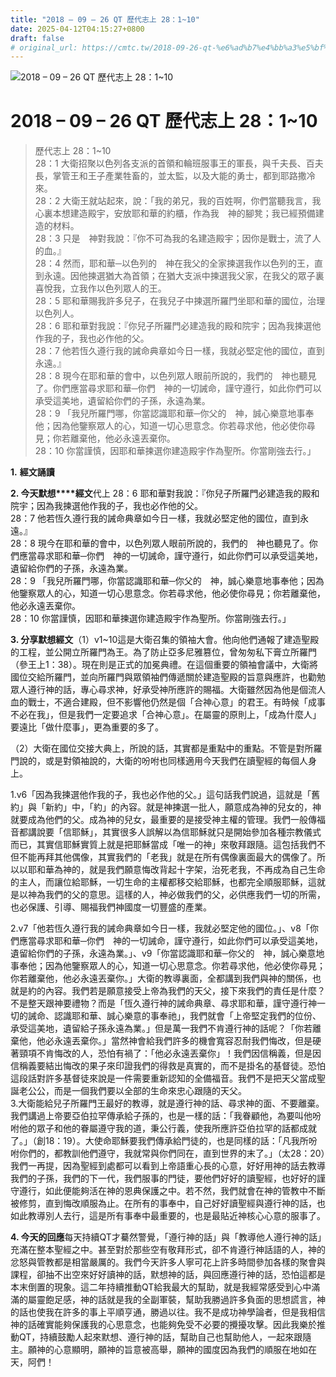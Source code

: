 ```yaml
---
title: "2018 – 09 – 26 QT 歷代志上 28：1~10"
date: 2025-04-12T04:15:27+0800
draft: false
# original_url: https://cmtc.tw/2018-09-26-qt-%e6%ad%b7%e4%bb%a3%e5%bf%97%e4%b8%8a-28%ef%bc%9a110
---
```


![2018 – 09 – 26 QT 歷代志上 28：1~10](/images/qt.jpg   "2018 – 09 – 26 QT 歷代志上 28：1~10")

# 2018 – 09 – 26 QT 歷代志上 28：1~10

> 歷代志上 28：1~10  
> 28：1 大衛招聚以色列各支派的首領和輪班服事王的軍長，與千夫長、百夫長，掌管王和王子產業牲畜的，並太監，以及大能的勇士，都到耶路撒冷來。  
> 28：2 大衛王就站起來，說：「我的弟兄，我的百姓啊，你們當聽我言，我心裏本想建造殿宇，安放耶和華的約櫃，作為我　神的腳凳；我已經預備建造的材料。  
> 28：3 只是　神對我說：『你不可為我的名建造殿宇；因你是戰士，流了人的血。』  
> 28：4 然而，耶和華─以色列的　神在我父的全家揀選我作以色列的王，直到永遠。因他揀選猶大為首領；在猶大支派中揀選我父家，在我父的眾子裏喜悅我，立我作以色列眾人的王。  
> 28：5 耶和華賜我許多兒子，在我兒子中揀選所羅門坐耶和華的國位，治理以色列人。  
> 28：6 耶和華對我說：『你兒子所羅門必建造我的殿和院宇；因為我揀選他作我的子，我也必作他的父。  
> 28：7 他若恆久遵行我的誡命典章如今日一樣，我就必堅定他的國位，直到永遠。』  
> 28：8 現今在耶和華的會中，以色列眾人眼前所說的，我們的　神也聽見了。你們應當尋求耶和華─你們　神的一切誡命，謹守遵行，如此你們可以承受這美地，遺留給你們的子孫，永遠為業。  
> 28：9 「我兒所羅門哪，你當認識耶和華─你父的　神，誠心樂意地事奉他；因為他鑒察眾人的心，知道一切心思意念。你若尋求他，他必使你尋見；你若離棄他，他必永遠丟棄你。  
> 28：10 你當謹慎，因耶和華揀選你建造殿宇作為聖所。你當剛強去行。」

**1.** **經文誦讀**

**2. 今天默想****經文**代上 28：6 耶和華對我說：『你兒子所羅門必建造我的殿和院宇；因為我揀選他作我的子，我也必作他的父。  
28：7 他若恆久遵行我的誡命典章如今日一樣，我就必堅定他的國位，直到永遠。』  
28：8 現今在耶和華的會中，以色列眾人眼前所說的，我們的　神也聽見了。你們應當尋求耶和華─你們　神的一切誡命，謹守遵行，如此你們可以承受這美地，遺留給你們的子孫，永遠為業。  
28：9 「我兒所羅門哪，你當認識耶和華─你父的　神，誠心樂意地事奉他；因為他鑒察眾人的心，知道一切心思意念。你若尋求他，他必使你尋見；你若離棄他，他必永遠丟棄你。  
28：10 你當謹慎，因耶和華揀選你建造殿宇作為聖所。你當剛強去行。」

**3. 分享默想經文**（1）v1~10這是大衛召集的領袖大會。他向他們通報了建造聖殿的工程，並公開立所羅門為王。為了防止亞多尼雅篡位，曾匆匆私下膏立所羅門（參王上1：38）。現在則是正式的加冕典禮。在這個重要的領袖會議中，大衛將國位交給所羅門，並向所羅門與眾領袖們傳遞關於建造聖殿的旨意與應許，也勸勉眾人遵行神的話，專心尋求神，好承受神所應許的賜福。大衛雖然因為他是個流人血的戰士，不適合建殿，但不影響他仍然是個「合神心意」的君王。有時候「成事不必在我」，但是我們一定要追求「合神心意」。在屬靈的原則上，「成為什麼人」要遠比「做什麼事」，更為重要的多了。

（2）大衛在國位交接大典上，所說的話，其實都是重點中的重點。不管是對所羅門說的，或是對領袖說的，大衛的吩咐也同樣適用今天我們在讀聖經的每個人身上。

1.v6「因為我揀選他作我的子，我也必作他的父。」這句話我們說過，這就是「舊約」與「新約」中，「約」的內容。就是神揀選一批人，願意成為神的兒女的，神就要成為他們的父。成為神的兒女，最重要的是接受神主權的管理。我們一般傳福音都講說要「信耶穌」，其實很多人誤解以為信耶穌就只是開始參加各種宗教儀式而已，其實信耶穌實質上就是把耶穌當成「唯一的神」來敬拜跟隨。這包括我們不但不能再拜其他偶像，其實我們的「老我」就是在所有偶像裏面最大的偶像了。所以以耶和華為神的，就是我們願意悔改背起十字架，治死老我，不再成為自己生命的主人，而讓位給耶穌，一切生命的主權都移交給耶穌，也都完全順服耶穌，這就是以神為我們的父的意思。這樣的人，神必做我們的父，必供應我們一切的所需，也必保護、引導、賜福我們神國度一切豐盛的產業。

2.v7「他若恆久遵行我的誡命典章如今日一樣，我就必堅定他的國位。」、v8「你們應當尋求耶和華─你們　神的一切誡命，謹守遵行，如此你們可以承受這美地，遺留給你們的子孫，永遠為業。」、v9「你當認識耶和華─你父的　神，誠心樂意地事奉他；因為他鑒察眾人的心，知道一切心思意念。你若尋求他，他必使你尋見；你若離棄他，他必永遠丟棄你。」大衛的教導裏面，全都講到我們與神的關係，也就是約的內容。我們若是願意接受上帝為我們的天父，接下來我們的責任是什麼？不是整天跟神要禮物？而是「恆久遵行神的誡命典章、尋求耶和華，謹守遵行神一切的誡命、認識耶和華、誠心樂意的事奉祂」，我們就會「上帝堅定我們的位份、承受這美地，遺留給子孫永遠為業。」但是萬一我們不肯遵行神的話呢？「你若離棄他，他必永遠丟棄你。」當然神會給我們許多的機會寬容忍耐我們悔改，但是硬著頸項不肯悔改的人，恐怕有禍了：「他必永遠丟棄你」！我們因信稱義，但是因信稱義要結出悔改的果子來印證我們的得救是真實的，而不是掛名的基督徒。恐怕這段話對許多基督徒來說是一件需要重新認知的全備福音。我們不是把天父當成聖誕老公公，而是一個我們要以全部的生命來忠心跟隨的天父。  
3.大衛能給兒子所羅門王最好的教導，就是遵行神的話、尋求神的面、不要離棄。我們講過上帝要亞伯拉罕傳承給子孫的，也是一樣的話：「我眷顧他，為要叫他吩咐他的眾子和他的眷屬遵守我的道，秉公行義，使我所應許亞伯拉罕的話都成就了。」（創18：19）。大使命耶穌要我們傳承給門徒的，也是同樣的話：「凡我所吩咐你們的，都教訓他們遵守，我就常與你們同在，直到世界的末了。」（太28：20）我們一再提，因為聖經到處都可以看到上帝語重心長的心意，好好用神的話去教導我們的子孫，我們的下一代，我們服事的門徒，要他們好好的讀聖經，也好好的謹守遵行，如此便能夠活在神的恩典保護之中。若不然，我們就會在神的管教中不斷被修剪，直到悔改順服為止。在所有的事奉中，自己好好讀聖經與遵行神的話，也如此教導別人去行，這是所有事奉中最重要的，也是最貼近神核心心意的服事了。

**4. 今天的回應**每天持續QT才驀然警覺，「遵行神的話」與「教導他人遵行神的話」充滿在整本聖經之中。甚至對於那些空有敬拜形式，卻不肯遵行神話語的人，神的忿怒與管教都是相當嚴厲的。我們今天許多人寧可花上許多時間參加各樣的聚會與課程，卻抽不出空來好好讀神的話，默想神的話，與回應遵行神的話，恐怕這都是本末倒置的現象。這二年持續推動QT給我最大的幫助，就是我經常感受到心中滿滿的屬靈飽足感，神的話就是我的全副軍裝，幫助我勝過許多負面的思想謊言，神的話也使我在許多的事上平順亨通，勝過以往。我不是成功神學論者，但是我相信神的話確實能夠保護我的心思意念，也能夠免受不必要的攪擾攻擊。因此我樂於推動QT，持續鼓勵人起來默想、遵行神的話，幫助自己也幫助他人，一起來跟隨主。願神的心意顯明，願神的旨意被高舉，願神的國度因為我們的順服在地如在天，阿們！